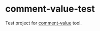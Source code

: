 # comment-value-test

Test project for [comment-value](https://github.com/bahmutov/comment-value)
tool.
